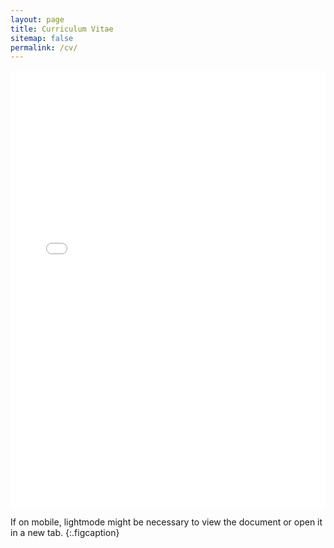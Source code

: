 ```yaml
---
layout: page
title: Curriculum Vitae
sitemap: false
permalink: /cv/
---
```


<embed src="../assets/CV_Huihao_Feb13.pdf" width="100%" height="700px" type="application/pdf">

If on mobile, lightmode might be necessary to view the document or open it in a new tab.
{:.figcaption}

